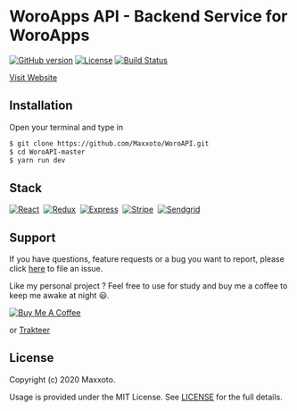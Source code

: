 # WoroApps API - Backend Service for WoroApps

[![GitHub version](https://img.shields.io/badge/version-v1.0.0-blue.svg)](#)
[![License](https://img.shields.io/github/license/yilber/readme-boilerplate.svg)](https://github.com/Maxxoto/WoroFrontend/blob/master/LICENSE)
[![Build Status](https://travis-ci.org/Maxxoto/WoroAPI.svg?branch=master)](https://travis-ci.org/Maxxoto/WoroAPI)

[Visit Website](https://woroapps.vercel.app/)

## Installation

Open your terminal and type in

```sh
$ git clone https://github.com/Maxxoto/WoroAPI.git
$ cd WoroAPI-master
$ yarn run dev
```

## Stack

[![React](https://api.iconify.design/logos:react.svg?height=25)](https://reactjs.org/)&nbsp;
[![Redux](https://api.iconify.design/logos-redux.svg?height=25)](https://redux.js.org/)&nbsp;
[![Express](https://api.iconify.design/logos:express.svg?height=25)](https://expressjs.com/)&nbsp;
[![Stripe](https://api.iconify.design/logos:stripe.svg?height=25)](https://stripe.com/)&nbsp;
[![Sendgrid](https://api.iconify.design/logos:sendgrid.svg?height=25)](https://sendgrid.com/)

## Support

If you have questions, feature requests or a bug you want to report, please click [here](https://github.com/Maxxoto/WoroAPI/issues) to file an issue.

Like my personal project ? Feel free to use for study and buy me a coffee to keep me awake at night :smiley:.

<div>
<a href="https://www.buymeacoffee.com/nd5r9SV4N" target="_blank"><img src="https://www.buymeacoffee.com/assets/img/custom_images/orange_img.png" alt="Buy Me A Coffee" style="height: auto !important;width: auto !important;"></a>

or
<a href="https://trakteer.id/maxxoto" target="_blank"> Trakteer </a>

</div>

## License

Copyright (c) 2020 Maxxoto.

Usage is provided under the MIT License. See [LICENSE](https://github.com/Maxxoto/WoroAPI/blob/master/LICENSE) for the full details.
